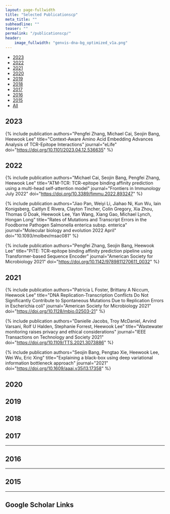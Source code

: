```yaml
---
layout: page-fullwidth
title: "Selected Publicationscp"
meta_title: ""
subheadline: ""
teaser: ""
permalink: "/publicationscp/"
header:
    image_fullwidth: "genvis-dna-bg_optimized_v1a.png"
---
```


<div data-magellan-expedition="fixed">
  <ul class="sub-nav">
    <li data-magellan-arrival="2023"><a href="#2023">2023</a></li>
    <li data-magellan-arrival="2022"><a href="#2022">2022</a></li>
    <li data-magellan-arrival="2021"><a href="#2021">2021</a></li>
    <li data-magellan-arrival="2020"><a href="#2020">2020</a></li>
    <li data-magellan-arrival="2019"><a href="#2019">2019</a></li>
    <li data-magellan-arrival="2018"><a href="#2018">2018</a></li>
    <li data-magellan-arrival="2017"><a href="#2017">2017</a></li>
    <li data-magellan-arrival="2016"><a href="#2016">2016</a></li>
    <li data-magellan-arrival="2015"><a href="#2015">2015</a></li>
    <li data-magellan-arrival="All"><a href="#All">All</a></li>
  </ul>
</div>

<h2 data-magellan-destination="2023">2023</h2>
<a name="2023"></a>

{% include publication authors="Pengfei Zhang, Michael Cai, Seojin Bang, Heewook Lee" title="Context-Aware Amino Acid Embedding Advances Analysis of TCR-Epitope Interactions" journal="eLife" doi="https://doi.org/10.1101/2023.04.12.536635" %}


<h2 data-magellan-destination="2022">2022</h2>
<a name="2022"></a>

{% include publication authors="Michael Cai, Seojin Bang, Pengfei Zhang, Heewook Lee" title="ATM-TCR: TCR-epitope binding affinity prediction using a multi-head self-attention model" journal="Frontiers in Immunology July 2022" doi="https://doi.org/10.3389/fimmu.2022.893247" %}

{% include publication authors="Jiao Pan, Weiyi Li, Jiahao Ni, Kun Wu, Iain Konigsberg, Caitlyn E Rivera, Clayton Tincher, Colin Gregory, Xia Zhou, Thomas G Doak, Heewook Lee, Yan Wang, Xiang Gao, Michael Lynch, Hongan Long" title="Rates of Mutations and Transcript Errors in the Foodborne Pathogen Salmonella enterica subsp. enterica" journal="Molecular biology and evolution 2022 April" doi="10.1093/molbev/msac081" %}

{% include publication authors="Pengfei Zhang, Seojin Bang, Heewook Lee" title="PiTE: TCR-epitope binding affinity prediction pipeline using Transformer-based Sequence Encoder" journal="American Society for Microbiology 2021" doi="https://doi.org/10.1142/9789811270611_0032" %}


<h2 data-magellan-destination="2021">2021</h2>
<a name="2021"></a>

{% include publication authors="Patricia L Foster, Brittany A Niccum, Heewook Lee" title="DNA Replication-Transcription Conflicts Do Not Significantly Contribute to Spontaneous Mutations Due to Replication Errors in Escherichia coli" journal="American Society for Microbiology 2021" doi="https://doi.org/10.1128/mbio.02503-21" %}

{% include publication authors="Danielle Jacobs, Troy McDaniel, Arvind Varsani, Rolf U Halden, Stephanie Forrest, Heewook Lee" title="Wastewater monitoring raises privacy and ethical considerations" journal="IEEE Transactions on Technology and Society 2021" doi="https://doi.org/10.1109/TTS.2021.3073886" %}

{% include publication authors="Seojin Bang, Pengtao Xie, Heewook Lee, Wei Wu, Eric Xing" title="Explaining a black-box using deep variational information bottleneck approach" journal="2021" doi="https://doi.org/10.1609/aaai.v35i13.17358" %}
<!-- 
2021 done start 2020 onwards -->

<h2 data-magellan-destination="2020">2020</h2>
<a name="2020"></a>


<h2 data-magellan-destination="2019">2019</h2>
<a name="2019"></a>


<h2 data-magellan-destination="2018">2018</h2>
<a name="2018"></a>


<h2 data-magellan-destination="2017">2017</h2>
<a name="2017"></a>

<hr>

<h2 data-magellan-destination="2016">2016</h2>
<a name="2016"></a>


<hr>

<h2 data-magellan-destination="2015">2015</h2>
<a name="2015"></a>

<hr>

<h2 data-magellan-destination="All">Google Scholar Links</h2>
<a name="All"></a>

